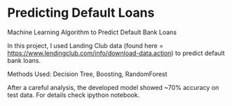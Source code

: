 # Predicting Default Loans
Machine Learning Algorithm to Predict Default Bank Loans

In this project, I used Landing Club data (found here = https://www.lendingclub.com/info/download-data.action) to 
predict default bank loans.

Methods Used: Decision Tree, Boosting, RandomForest

After a careful analysis, the developed model showed ~70% accuracy on test data. For details check ipython notebook.
